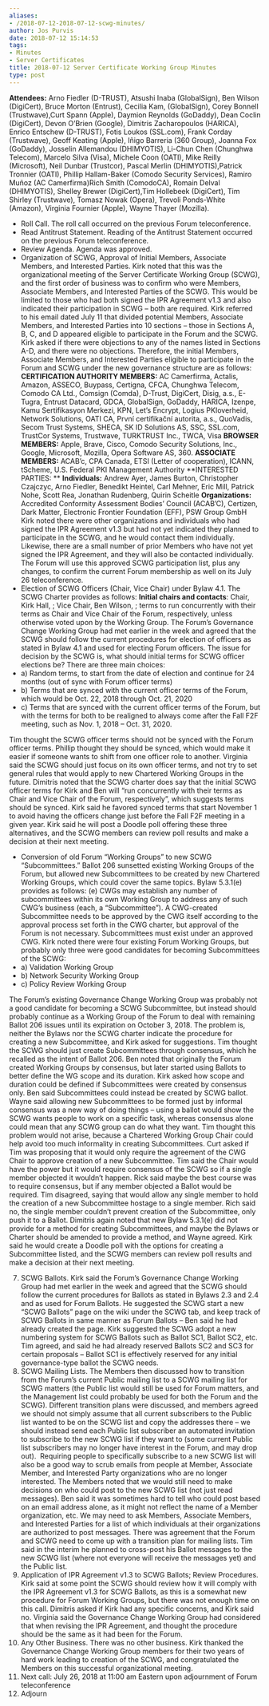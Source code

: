 ```yaml
---
aliases:
- /2018-07-12-2018-07-12-scwg-minutes/
author: Jos Purvis
date: 2018-07-12 15:14:53
tags:
- Minutes
- Server Certificates
title: 2018-07-12 Server Certificate Working Group Minutes
type: post
---
```


**Attendees:** Arno Fiedler (D-TRUST), Atsushi Inaba (GlobalSign), Ben Wilson (DigiCert), Bruce Morton (Entrust), Cecilia Kam, (GlobalSign), Corey Bonnell (Trustwave),Curt Spann (Apple), Daymion Reynolds (GoDaddy), Dean Coclin (DigiCert), Devon O’Brien (Google), Dimitris Zacharopoulos (HARICA), Enrico Entschew (D-TRUST), Fotis Loukos (SSL.com), Frank Corday (Trustwave), Geoff Keating (Apple), Iñigo Barreria (360 Group), Joanna Fox (GoDaddy), Josselin Allemandou (DHIMYOTIS), Li-Chun Chen (Chunghwa Telecom), Marcelo Silva (Visa), Michele Coon (OATI), Mike Reilly (Microsoft), Neil Dunbar (Trustcor), Pascal Merlin (DHIMYOTIS),Patrick Tronnier (OATI), Phillip Hallam-Baker (Comodo Security Services), Ramiro Muñoz (AC Camerfirma)Rich Smith (ComodoCA), Romain Delval (DHIMYOTIS), Shelley Brewer (DigiCert),Tim Hollebeek (DigiCert), Tim Shirley (Trustwave), Tomasz Nowak (Opera), Trevoli Ponds-White (Amazon), Virginia Fournier (Apple), Wayne Thayer (Mozilla).

- Roll Call. The roll call occurred on the previous Forum teleconference.
- Read Antitrust Statement. Reading of the Antitrust Statement occurred on the previous Forum teleconference.
- Review Agenda. Agenda was approved.
- Organization of SCWG, Approval of Initial Members, Associate Members, and Interested Parties. Kirk noted that this was the organizational meeting of the Server Certificate Working Group (SCWG), and the first order of business was to confirm who were Members, Associate Members, and Interested Parties of the SCWG. This would be limited to those who had both signed the IPR Agreement v1.3 and also indicated their participation in SCWG – both are required.
  Kirk referred to his email dated July 11 that divided potential Members, Associate Members, and Interested Parties into 10 sections – those in Sections A, B, C, and D appeared eligible to participate in the Forum and the SCWG. Kirk asked if there were objections to any of the names listed in Sections A-D, and there were no objections. Therefore, the initial Members, Associate Members, and Interested Parties eligible to participate in the Forum and SCWG under the new governance structure are as follows:
  **CERTIFICATION AUTHORITY MEMBERS:** AC Camerfirma, Actalis, Amazon, ASSECO, Buypass, Certigna, CFCA, Chunghwa Telecom, Comodo CA Ltd., Comsign (Comda), D-Trust, DigiCert, Disig, a.s., E-Tugra, Entrust Datacard, GDCA, GlobalSign, GoDaddy, HARICA, Izenpe, Kamu Sertifikasyon Merkezi, KPN, Let’s Encrypt, Logius PKIoverheid, Network Solutions, OATI CA, První certifikační autorita, a.s., QuoVadis, Secom Trust Systems, SHECA, SK ID Solutions AS, SSC, SSL.com, TrustCor Systems, Trustwave, TURKTRUST Inc., TWCA, Visa
  **BROWSER MEMBERS:** Apple, Brave, Cisco, Comodo Security Solutions, Inc., Google, Microsoft, Mozilla, Opera Software AS, 360.
  **ASSOCIATE MEMBERS:** ACAB’c, CPA Canada, ETSI (Letter of cooperation), ICANN, tScheme, U.S. Federal PKI Management Authority
  **INTERESTED PARTIES:
  ** **Individuals:** Andrew Ayer, James Burton, Christopher Czajczyc, Arno Fiedler, Benedikt Heintel, Carl Mehner, Eric Mill, Patrick Nohe, Scott Rea, Jonathan Rudenberg, Quirin Scheitle
  **Organizations:** Accredited Conformity Assessment Bodies’ Council (ACAB’C), Certizen, Dark Matter, Electronic Frontier Foundation (EFF), PSW Group GmbH
  Kirk noted there were other organizations and individuals who had signed the IPR Agreement v1.3 but had not yet indicated they planned to participate in the SCWG, and he would contact them individually. Likewise, there are a small number of prior Members who have not yet signed the IPR Agreement, and they will also be contacted individually.
  The Forum will use this approved SCWG participation list, plus any changes, to confirm the current Forum membership as well on its July 26 teleconference.
- Election of SCWG Officers (Chair, Vice Chair) under Bylaw 4.1. The SCWG Charter provides as follows:
  **Initial chairs and contacts**: Chair, Kirk Hall, ; Vice Chair, Ben Wilson, ; terms to run concurrently with their terms as Chair and Vice Chair of the Forum, respectively, unless otherwise voted upon by the Working Group.
  The Forum’s Governance Change Working Group had met earlier in the week and agreed that the SCWG should follow the current procedures for election of officers as stated in Bylaw 4.1 and used for electing Forum officers. The issue for decision by the SCWG is, what should initial terms for SCWG officer elections be? There are three main choices:
- a) Random terms, to start from the date of election and continue for 24 months (out of sync with Forum officer terms)
- b) Terms that are synced with the current officer terms of the Forum, which would be Oct. 22, 2018 through Oct. 21, 2020
- c) Terms that are synced with the current officer terms of the Forum, but with the terms for both to be realigned to always come after the Fall F2F meeting, such as Nov. 1, 2018 – Oct. 31, 2020.

Tim thought the SCWG officer terms should not be synced with the Forum officer terms. Phillip thought they should be synced, which would make it easier if someone wants to shift from one officer role to another. Virginia said the SCWG should just focus on its own officer terms, and not try to set general rules that would apply to new Chartered Working Groups in the future. Dimitris noted that the SCWG charter does say that the initial SCWG officer terms for Kirk and Ben will “run concurrently with their terms as Chair and Vice Chair of the Forum, respectively”, which suggests terms should be synced. Kirk said he favored synced terms that start November 1 to avoid having the officers change just before the Fall F2F meeting in a given year.
Kirk said he will post a Doodle poll offering these three alternatives, and the SCWG members can review poll results and make a decision at their next meeting.

- Conversion of old Forum “Working Groups” to new SCWG “Subcommittees.” Ballot 206 sunsetted existing Working Groups of the Forum, but allowed new Subcommittees to be created by new Chartered Working Groups, which could cover the same topics. Bylaw 5.3.1(e) provides as follows:
  (e) CWGs may establish any number of subcommittees within its own Working Group to address any of such CWG’s business (each, a “Subcommittee”). A CWG-created Subcommittee needs to be approved by the CWG itself according to the approval process set forth in the CWG charter, but approval of the Forum is not necessary. Subcommittees must exist under an approved CWG.
  Kirk noted there were four existing Forum Working Groups, but probably only three were good candidates for becoming Subcommittees of the SCWG:
- a) Validation Working Group
- b) Network Security Working Group
- c) Policy Review Working Group

The Forum’s existing Governance Change Working Group was probably not a good candidate for becoming a SCWG Subcommittee, but instead should probably continue as a Working Group of the Forum to deal with remaining Ballot 206 issues until its expiration on October 3, 2018.
The problem is, neither the Bylaws nor the SCWG charter indicate the procedure for creating a new Subcommittee, and Kirk asked for suggestions.
Tim thought the SCWG should just create Subcommittees through consensus, which he recalled as the intent of Ballot 206. Ben noted that originally the Forum created Working Groups by consensus, but later started using Ballots to better define the WG scope and its duration. Kirk asked how scope and duration could be defined if Subcommittees were created by consensus only. Ben said Subcommittees could instead be created by SCWG ballot.
Wayne said allowing new Subcommittees to be formed just by informal consensus was a new way of doing things – using a ballot would show the SCWG wants people to work on a specific task, whereas consensus alone could mean that any SCWG group can do what they want. Tim thought this problem would not arise, because a Chartered Working Group Chair could help avoid too much informality in creating Subcommittees. Curt asked if Tim was proposing that it would only require the agreement of the CWG Chair to approve creation of a new Subcommittee. Tim said the Chair would have the power but it would require consensus of the SCWG so if a single member objected it wouldn’t happen.
Rick said maybe the best course was to require consensus, but if any member objected a Ballot would be required. Tim disagreed, saying that would allow any single member to hold the creation of a new Subcommittee hostage to a single member. Rich said no, the single member couldn’t prevent creation of the Subcommittee, only push it to a Ballot.
Dimitris again noted that new Bylaw 5.3.1(e) did not provide for a method for creating Subcommittees, and maybe the Bylaws or Charter should be amended to provide a method, and Wayne agreed.
Kirk said he would create a Doodle poll with the options for creating a Subcommittee listed, and the SCWG members can review poll results and make a decision at their next meeting.

7. SCWG Ballots. Kirk said the Forum’s Governance Change Working Group had met earlier in the week and agreed that the SCWG should follow the current procedures for Ballots as stated in Bylaws 2.3 and 2.4 and as used for Forum Ballots. He suggested the SCWG start a new “SCWG Ballots” page on the wiki under the SCWG tab, and keep track of SCWG Ballots in same manner as Forum Ballots – Ben said he had already created the page.
   Kirk suggested the SCWG adopt a new numbering system for SCWG Ballots such as Ballot SC1, Ballot SC2, etc. Tim agreed, and said he had already reserved Ballots SC2 and SC3 for certain proposals – Ballot SC1 is effectively reserved for any initial governance-type ballot the SCWG needs.
1. SCWG Mailing Lists. The Members then discussed how to transition from the Forum’s current Public mailing list to a SCWG mailing list for SCWG matters (the Public list would still be used for Forum matters, and the Management list could probably be used for both the Forum and the SCWG). Different transition plans were discussed, and members agreed we should not simply assume that all current subscribers to the Public list wanted to be on the SCWG list and copy the addresses there – we should instead send each Public list subscriber an automated invitation to subscribe to the new SCWG list if they want to (some current Public list subscribers may no longer have interest in the Forum, and may drop out).  Requiring people to specifically subscribe to a new SCWG list will also be a good way to scrub emails from people at Member, Associate Member, and Interested Party organizations who are no longer interested.
   The Members noted that we would still need to make decisions on who could post to the new SCWG list (not just read messages). Ben said it was sometimes hard to tell who could post based on an email address alone, as it might not reflect the name of a Member organization, etc. We may need to ask Members, Associate Members, and Interested Parties for a list of which individuals at their organizations are authorized to post messages. There was agreement that the Forum and SCWG need to come up with a transition plan for mailing lists. Tim said in the interim he planned to cross-post his Ballot messages to the new SCWG list (where not everyone will receive the messages yet) and the Public list.
1. Application of IPR Agreement v1.3 to SCWG Ballots; Review Procedures. Kirk said at some point the SCWG should review how it will comply with the IPR Agreement v1.3 for SCWG Ballots, as this is a somewhat new procedure for Forum Working Groups, but there was not enough time on this call. Dimitris asked if Kirk had any specific concerns, and Kirk said no. Virginia said the Governance Change Working Group had considered that when revising the IPR Agreement, and thought the procedure should be the same as it had been for the Forum.
1. Any Other Business. There was no other business. Kirk thanked the Governance Change Working Group members for their two years of hard work leading to creation of the SCWG, and congratulated the Members on this successful organizational meeting.
1. Next call: July 26, 2018 at 11:00 am Eastern upon adjournment of Forum teleconference
1. Adjourn